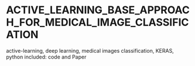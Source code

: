 # ACTIVE_LEARNING_BASE_APPROACH_FOR_MEDICAL_IMAGE_CLASSIFICATION
active-learning, deep learning, medical images classification, KERAS, python
included: code and Paper
